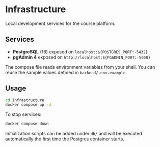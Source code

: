 # Infrastructure

Local development services for the course platform.

## Services

- **PostgreSQL** (16) exposed on `localhost:${POSTGRES_PORT:-5432}`
- **pgAdmin 4** exposed on `http://localhost:${PGADMIN_PORT:-5050}`

The compose file reads environment variables from your shell. You can reuse the sample values defined in `backend/.env.example`.

## Usage

```bash
cd infrastructure
docker compose up -d
```

To stop services:

```bash
docker compose down
```

Initialization scripts can be added under `db/` and will be executed automatically the first time the Postgres container starts.